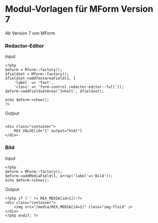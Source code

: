 # Modul-Vorlagen für MForm Version 7

Ab Version 7 von MForm

### Redactor-Editor

Input

```
<?php 
$mform = Mform::factory();
$fieldset = Mform::factory();
$fieldset->addTextareaField(1, [
    'label' => 'Text',
    'class' => 'form-control redactor-editor--full']);
$mform->addFieldsetArea('Inhalt', $fieldset);

echo $mform->show();
?>
```

Output
```

<div class="container">
    REX_VALUE[id="1" output="html"]
</div>

```

### Bild

Input 

```
<?php
$mform = MForm::factory();
$mform->addMediaField(1, array('label'=>'Bild'));
echo $mform->show();
``` 

Output

```
<?php if ('' != REX_MEDIA[id=1]):?>
<div class="container">
    <img src="/media/REX_MEDIA[id=1]" class="img-fluid" />
</div>
<?php endif; ?>
```
